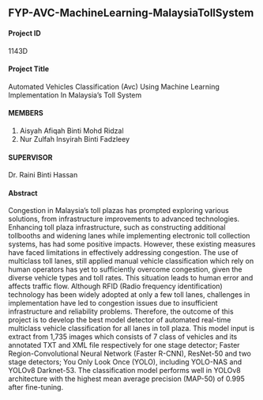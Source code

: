 ## FYP-AVC-MachineLearning-MalaysiaTollSystem

#### Project ID

1143D

#### Project Title

Automated Vehicles Classification (Avc) Using Machine Learning Implementation In Malaysia’s Toll System

#### MEMBERS

1. Aisyah Afiqah Binti Mohd Ridzal
2. Nur Zulfah Insyirah Binti Fadzleey

#### SUPERVISOR

Dr. Raini Binti Hassan

#### Abstract

Congestion in Malaysia’s toll plazas has prompted exploring various solutions, from infrastructure improvements to advanced technologies. Enhancing toll plaza infrastructure, such as constructing additional tollbooths and widening lanes while implementing electronic toll collection systems, has had some positive impacts. However, these existing measures have faced limitations in effectively addressing congestion. The use of multiclass toll lanes, still applied manual vehicle classification which rely on human operators has yet to sufficiently overcome congestion, given the diverse vehicle types and toll rates. This situation leads to human error and affects traffic flow. Although RFID (Radio frequency identification) technology has been widely adopted at only a few toll lanes, challenges in implementation have led to congestion issues due to insufficient infrastructure and reliability problems. Therefore, the outcome of this project is to develop the best model detector of automated real-time multiclass vehicle classification for all lanes in toll plaza. This model input is extract from 1,735 images which consists of 7 class of vehicles and its annotated TXT and XML file respectively for one stage detector; Faster Region-Convolutional Neural Network (Faster R-CNN), ResNet-50 and two stage detectors; You Only Look Once (YOLO), including YOLO-NAS and YOLOv8 Darknet-53. The classification model performs well in YOLOv8 architecture with the highest mean average precision (MAP-50) of 0.995 after fine-tuning.
